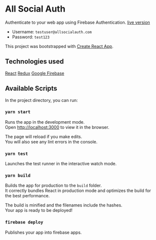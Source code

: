 # All Social Auth

Authenticate to your web app using Firebase Authentication. [live version](https://all-social-auth.firebaseapp.com/)

- Username: `testuser@allsocialauth.com `
- Password: `test123`

This project was bootstrapped with [Create React App](https://github.com/facebook/create-react-app).

## Technologies used

[React](https://reactjs.org/)
[Redux](https://redux.js.org/)
[Google Firebase](https://firebase.google.com/)

## Available Scripts

In the project directory, you can run:

### `yarn start`

Runs the app in the development mode.<br />
Open [http://localhost:3000](http://localhost:3000) to view it in the browser.

The page will reload if you make edits.<br />
You will also see any lint errors in the console.

### `yarn test`

Launches the test runner in the interactive watch mode.<br />

### `yarn build`

Builds the app for production to the `build` folder.<br />
It correctly bundles React in production mode and optimizes the build for the best performance.

The build is minified and the filenames include the hashes.<br />
Your app is ready to be deployed!

### `firebase deploy`
 Publishes your app into firebase apps.

